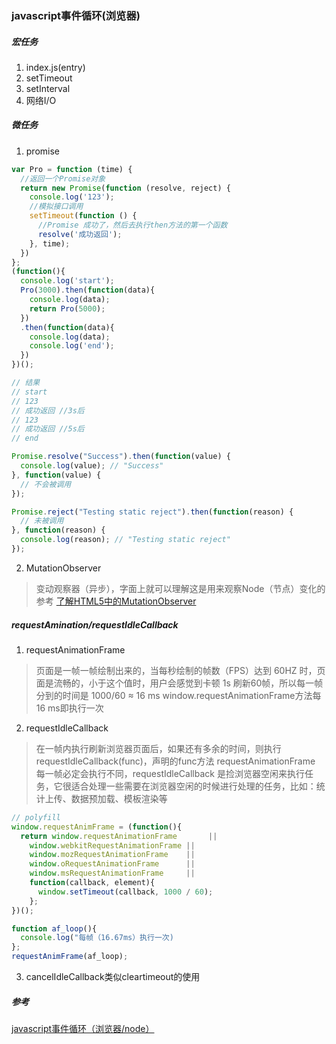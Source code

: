 ### javascript事件循环(浏览器)

##### 宏任务
1. index.js(entry)
2. setTimeout
3. setInterval
4. 网络I/O


##### 微任务
1. promise
```javascript
var Pro = function (time) {
  //返回一个Promise对象
  return new Promise(function (resolve, reject) {
    console.log('123');
    //模拟接口调用
    setTimeout(function () {
      //Promise 成功了，然后去执行then方法的第一个函数
      resolve('成功返回');
    }, time);
  })
};
(function(){
  console.log('start');
  Pro(3000).then(function(data){
    console.log(data);
    return Pro(5000);
  })
  .then(function(data){
    console.log(data);
    console.log('end');
  })
})();

// 结果
// start
// 123
// 成功返回 //3s后
// 123
// 成功返回 //5s后
// end

Promise.resolve("Success").then(function(value) {
  console.log(value); // "Success"
}, function(value) {
  // 不会被调用
});

Promise.reject("Testing static reject").then(function(reason) {
  // 未被调用
}, function(reason) {
  console.log(reason); // "Testing static reject"
});
```
2. MutationObserver
> 变动观察器（异步），字面上就可以理解这是用来观察Node（节点）变化的
> 参考
> [了解HTML5中的MutationObserver](https://segmentfault.com/a/1190000012787829)

##### requestAmination/requestIdleCallback
1. requestAnimationFrame
> 页面是一帧一帧绘制出来的，当每秒绘制的帧数（FPS）达到 60HZ 时，页面是流畅的，小于这个值时，用户会感觉到卡顿
> 1s 刷新60帧，所以每一帧分到的时间是 1000/60 ≈ 16 ms
> window.requestAnimationFrame方法每16 ms即执行一次

2. requestIdleCallback
> 在一帧内执行刷新浏览器页面后，如果还有多余的时间，则执行requestIdleCallback(func)，声明的func方法
> requestAnimationFrame 每一帧必定会执行不同，requestIdleCallback 是捡浏览器空闲来执行任务，它很适合处理一些需要在浏览器空闲的时候进行处理的任务，比如：统计上传、数据预加载、模板渲染等
```javascript
// polyfill
window.requestAnimFrame = (function(){
  return window.requestAnimationFrame       ||
    window.webkitRequestAnimationFrame ||
    window.mozRequestAnimationFrame    ||
    window.oRequestAnimationFrame      ||
    window.msRequestAnimationFrame     ||
    function(callback, element){
      window.setTimeout(callback, 1000 / 60);
    };
})();

function af_loop(){
  console.log("每帧（16.67ms）执行一次)
};
requestAnimFrame(af_loop);
```

3. cancelIdleCallback类似cleartimeout的使用


##### 参考
[javascript事件循环（浏览器/node）](https://juejin.im/post/5c0cb3acf265da61362248f3)


